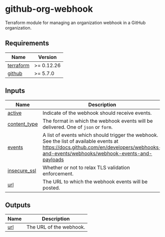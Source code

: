 # github-org-webhook

Terraform module for managing an organization webhook in a GitHub organization.

## Requirements

| Name                                                                      | Version    |
|---------------------------------------------------------------------------|------------|
| <a name="requirement_terraform"></a> [terraform](#requirement\_terraform) | >= 0.12.26 |
| <a name="requirement_github"></a> [github](#requirement\_github)          | >= 5.7.0   |

## Inputs

| Name                                                                     | Description                                                                                                                                                                           | Type           | Default  | Required |
|--------------------------------------------------------------------------|---------------------------------------------------------------------------------------------------------------------------------------------------------------------------------------|----------------|----------|:--------:|
| <a name="input_active"></a> [active](#input\_active)                     | Indicate of the webhook should receive events.                                                                                                                                        | `bool`         | `true`   |    no    |
| <a name="input_content_type"></a> [content\_type](#input\_content\_type) | The format in which the webhook events will be delivered. One of `json` or `form`.                                                                                                    | `string`       | `"json"` |    no    |
| <a name="input_events"></a> [events](#input\_events)                     | A list of events which should trigger the webhook. See the list of available events at https://docs.github.com/en/developers/webhooks-and-events/webhooks/webhook-events-and-payloads | `list(string)` | n/a      |   yes    |
| <a name="input_insecure_ssl"></a> [insecure\_ssl](#input\_insecure\_ssl) | Whether or not to relax TLS validation enforcement.                                                                                                                                   | `bool`         | `false`  |    no    |
| <a name="input_url"></a> [url](#input\_url)                              | The URL to which the webhook events will be posted.                                                                                                                                   | `string`       | n/a      |   yes    |

## Outputs

| Name                                          | Description             |
|-----------------------------------------------|-------------------------|
| <a name="output_url"></a> [url](#output\_url) | The URL of the webhook. |
